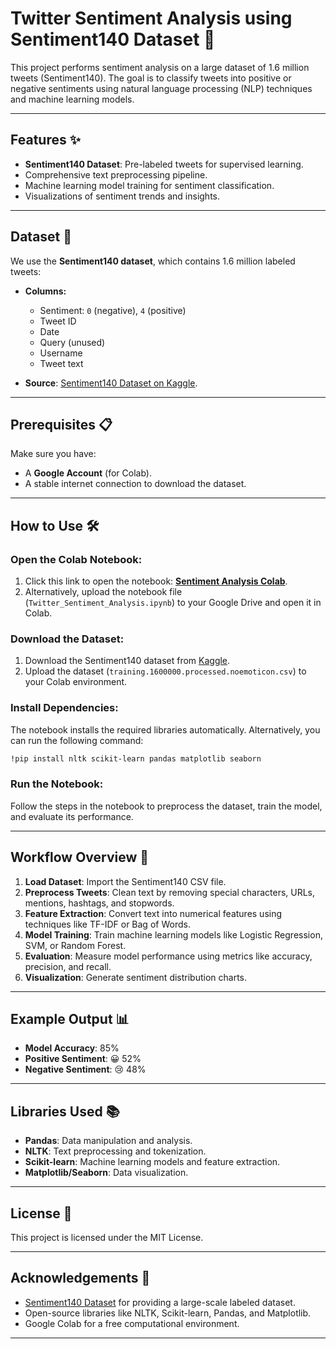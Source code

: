 # Twitter Sentiment Analysis using Sentiment140 Dataset 🚀

This project performs sentiment analysis on a large dataset of 1.6 million tweets (Sentiment140). The goal is to classify tweets into positive or negative sentiments using natural language processing (NLP) techniques and machine learning models.

---

## Features ✨

- **Sentiment140 Dataset**: Pre-labeled tweets for supervised learning.
- Comprehensive text preprocessing pipeline.
- Machine learning model training for sentiment classification.
- Visualizations of sentiment trends and insights.

---

## Dataset 📂

We use the **Sentiment140 dataset**, which contains 1.6 million labeled tweets:

- **Columns:**
  - Sentiment: `0` (negative), `4` (positive)
  - Tweet ID
  - Date
  - Query (unused)
  - Username
  - Tweet text

- **Source**: [Sentiment140 Dataset on Kaggle](https://www.kaggle.com/datasets/kazanova/sentiment140).

---

## Prerequisites 📋

Make sure you have:

- A **Google Account** (for Colab).
- A stable internet connection to download the dataset.

---

## How to Use 🛠️

### Open the Colab Notebook:

1. Click this link to open the notebook: **[Sentiment Analysis Colab](https://colab.research.google.com/)**.
2. Alternatively, upload the notebook file (`Twitter_Sentiment_Analysis.ipynb`) to your Google Drive and open it in Colab.

### Download the Dataset:

1. Download the Sentiment140 dataset from [Kaggle](https://www.kaggle.com/datasets/kazanova/sentiment140).
2. Upload the dataset (`training.1600000.processed.noemoticon.csv`) to your Colab environment.

### Install Dependencies:

The notebook installs the required libraries automatically. Alternatively, you can run the following command:

```bash
!pip install nltk scikit-learn pandas matplotlib seaborn
```

### Run the Notebook:

Follow the steps in the notebook to preprocess the dataset, train the model, and evaluate its performance.

---

## Workflow Overview 🔄

1. **Load Dataset**: Import the Sentiment140 CSV file.
2. **Preprocess Tweets**: Clean text by removing special characters, URLs, mentions, hashtags, and stopwords.
3. **Feature Extraction**: Convert text into numerical features using techniques like TF-IDF or Bag of Words.
4. **Model Training**: Train machine learning models like Logistic Regression, SVM, or Random Forest.
5. **Evaluation**: Measure model performance using metrics like accuracy, precision, and recall.
6. **Visualization**: Generate sentiment distribution charts.

---

## Example Output 📊

- **Model Accuracy**: 85%
- **Positive Sentiment**: 😀 52%
- **Negative Sentiment**: 😢 48%

---


## Libraries Used 📚

- **Pandas**: Data manipulation and analysis.
- **NLTK**: Text preprocessing and tokenization.
- **Scikit-learn**: Machine learning models and feature extraction.
- **Matplotlib/Seaborn**: Data visualization.

---

## License 📜

This project is licensed under the MIT License.

---

## Acknowledgements 🙏

- [Sentiment140 Dataset](https://www.kaggle.com/datasets/kazanova/sentiment140) for providing a large-scale labeled dataset.
- Open-source libraries like NLTK, Scikit-learn, Pandas, and Matplotlib.
- Google Colab for a free computational environment.

---

